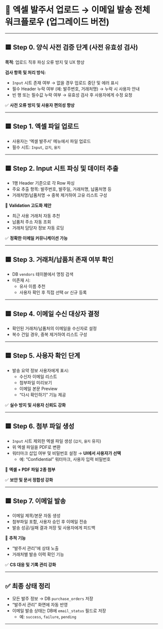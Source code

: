 # 📄 엑셀 발주서 업로드 → 이메일 발송 전체 워크플로우 (업그레이드 버전)

---

## 🟦 Step 0. 양식 사전 검증 단계 (사전 유효성 검사)

**목적**: 업로드 직후 파싱 오류 방지 및 UX 향상

**검사 항목 및 처리 방식:**
- `Input` 시트 존재 여부 → 없을 경우 업로드 중단 및 에러 표시
- 필수 Header 누락 여부 (예: 발주번호, 거래처명) → 누락 시 사용자 안내
- 빈 행 또는 필수값 누락 여부 → 유효성 검사 후 사용자에게 수정 요청

✅ **사전 오류 방지 및 사용자 편의성 향상**

---

## 🟦 Step 1. 엑셀 파일 업로드

- 사용자는 ‘엑셀 발주서’ 메뉴에서 파일 업로드
- 필수 시트: `Input`, `갑지`, `을지`

---

## 🟦 Step 2. Input 시트 파싱 및 데이터 추출

- 1행 Header 기준으로 각 Row 파싱
- 주요 추출 항목: 발주번호, 발주일, 거래처명, 납품처명 등
- 거래처명/납품처명 → 중복 제거하여 고유 리스트 구성

🔹 **Validation 고도화 제안**
- 최근 사용 거래처 자동 추천
- 납품처 주소 자동 조회
- 거래처 담당자 정보 자동 로딩

✅ **정확한 이메일 커뮤니케이션 가능**

---

## 🟦 Step 3. 거래처/납품처 존재 여부 확인

- DB `vendors` 테이블에서 명칭 검색
- 미존재 시:
  - 유사 이름 추천
  - 사용자 확인 후 직접 선택 or 신규 등록

---

## 🟦 Step 4. 이메일 수신 대상자 결정

- 확인된 거래처/납품처의 이메일을 수신자로 설정
- 복수 건일 경우, 중복 제거하여 리스트 구성

---

## 🟦 Step 5. 사용자 확인 단계

- 발송 요약 정보 사용자에게 표시:
  - 수신자 이메일 리스트
  - 첨부파일 미리보기
  - 이메일 본문 Preview
  - “다시 확인하기” 기능 제공

✅ **실수 방지 및 사용자 신뢰도 강화**

---

## 🟦 Step 6. 첨부 파일 생성

- `Input` 시트 제외한 엑셀 파일 생성 (`갑지`, `을지` 유지)
- 위 엑셀 파일을 PDF로 변환
- 워터마크 삽입 여부 및 비밀번호 설정 → **UI에서 사용자가 선택**
  - 예: “Confidential” 워터마크, 사용자 입력 비밀번호

📎 **엑셀 + PDF 파일 2종 첨부**

✅ **보안 및 문서 정합성 강화**

---

## 🟦 Step 7. 이메일 발송

- 이메일 제목/본문 자동 생성
- 첨부파일 포함, 사용자 승인 후 이메일 전송
- 발송 성공/실패 결과 저장 및 사용자에게 피드백

🔹 **추적 기능**
- “발주서 관리”에 상태 노출
- 거래처별 발송 이력 확인 기능

✅ **CS 대응 및 기록 관리 강화**

---

## ✅ 최종 상태 정리

- 모든 발주 정보 → DB `purchase_orders` 저장
- “발주서 관리” 화면에 자동 반영
- 이메일 발송 상태는 DB에 `email_status` 필드로 저장
  - 예: `success`, `failure`, `pending`

---
